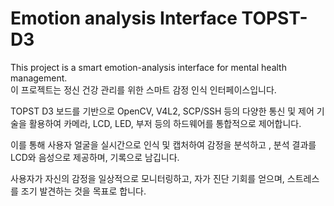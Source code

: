 # Emotion analysis Interface TOPST-D3
This project is a smart emotion-analysis interface for mental health management.  
이 프로젝트는 정신 건강 관리를 위한 스마트 감정 인식 인터페이스입니다.  

TOPST D3 보드를 기반으로 OpenCV, V4L2, SCP/SSH 등의 다양한 통신 및 제어 기술을 활용하여 카메라, LCD, LED, 부저 등의 하드웨어를 통합적으로 제어합니다. 

이를 통해 사용자 얼굴을 실시간으로 인식 및 캡처하여 감정을 분석하고 , 분석 결과를 LCD와 음성으로 제공하며, 기록으로 남깁니다. 

사용자가 자신의 감정을 일상적으로 모니터링하고, 자가 진단 기회를 얻으며, 스트레스를 조기 발견하는 것을 목표로 합니다. 
